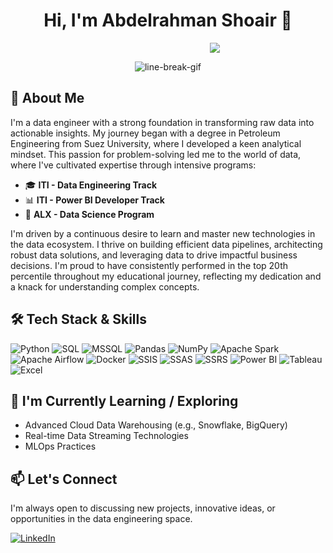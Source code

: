 <h1 align="center">Hi, I'm Abdelrahman Shoair 👋</h1>
<p align="center">
  <a href="https://git.io/typing-svg">
    <img src="https://readme-typing-svg.demolab.com/?lines=This+is+Abdelrahman+Shoair.;Data+Engineer;ITI+Graduate+!" style="padding-left: 150px;">
  </a>
</p>
<p align="center">
  <img src="https://user-images.githubusercontent.com/73097560/115834477-dbab4500-a447-11eb-908a-139a6edaec5c.gif" alt="line-break-gif">
</p>

## 🚀 About Me

I'm a data engineer with a strong foundation in transforming raw data into actionable insights. My journey began with a degree in Petroleum Engineering from Suez University, where I developed a keen analytical mindset. This passion for problem-solving led me to the world of data, where I've cultivated expertise through intensive programs:

-   🎓 **ITI - Data Engineering Track**
-   📊 **ITI - Power BI Developer Track**
-   🧠 **ALX - Data Science Program**

I'm driven by a continuous desire to learn and master new technologies in the data ecosystem. I thrive on building efficient data pipelines, architecting robust data solutions, and leveraging data to drive impactful business decisions. I'm proud to have consistently performed in the top 20th percentile throughout my educational journey, reflecting my dedication and a knack for understanding complex concepts.

## 🛠️ Tech Stack & Skills

<p align="left">
  <img src="https://img.shields.io/badge/Python-3776AB?style=for-the-badge&logo=python&logoColor=white" alt="Python"/>
  <img src="https://img.shields.io/badge/SQL-4E89AE?style=for-the-badge&logoColor=white" alt="SQL"/>
  <img src="https://img.shields.io/badge/Microsoft%20SQL%20Server-CC2927?style=for-the-badge&logo=microsoftsqlserver&logoColor=white" alt="MSSQL"/>
  <img src="https://img.shields.io/badge/Pandas-150458?style=for-the-badge&logo=pandas&logoColor=white" alt="Pandas"/>
  <img src="https://img.shields.io/badge/NumPy-013243?style=for-the-badge&logo=numpy&logoColor=white" alt="NumPy"/>
  <img src="https://img.shields.io/badge/Apache%20Spark-E25A1C?style=for-the-badge&logo=apachespark&logoColor=white" alt="Apache Spark"/>
  <img src="https://img.shields.io/badge/Apache%20Airflow-017CEE?style=for-the-badge&logo=apacheairflow&logoColor=white" alt="Apache Airflow"/>
  <img src="https://img.shields.io/badge/Docker-2496ED?style=for-the-badge&logo=docker&logoColor=white" alt="Docker"/>
  <img src="https://img.shields.io/badge/SSIS-0078D4?style=for-the-badge&logo=microsoft&logoColor=white" alt="SSIS"/>
  <img src="https://img.shields.io/badge/SSAS-0078D4?style=for-the-badge&logo=microsoft&logoColor=white" alt="SSAS"/>
  <img src="https://img.shields.io/badge/SSRS-0078D4?style=for-the-badge&logo=microsoft&logoColor=white" alt="SSRS"/>
  <img src="https://img.shields.io/badge/Power%20BI-F2C811?style=for-the-badge&logo=powerbi&logoColor=black" alt="Power BI"/>
  <img src="https://img.shields.io/badge/Tableau-E97627?style=for-the-badge&logo=tableau&logoColor=white" alt="Tableau"/>
  <img src="https://img.shields.io/badge/Microsoft%20Excel-217346?style=for-the-badge&logo=microsoftexcel&logoColor=white" alt="Excel"/>
</p>

## 🌱 I'm Currently Learning / Exploring

-   Advanced Cloud Data Warehousing (e.g., Snowflake, BigQuery)
-   Real-time Data Streaming Technologies
-   MLOps Practices

## 📫 Let's Connect

I'm always open to discussing new projects, innovative ideas, or opportunities in the data engineering space.

<p align="left">
  <a href="https://www.linkedin.com/in/abdelrahman-Shoair-0a44342a7/">
    <img src="https://img.shields.io/badge/LinkedIn-0A66C2?style=flat&logo=linkedin&logoColor=white" alt="LinkedIn">
  </a>
  </p>
